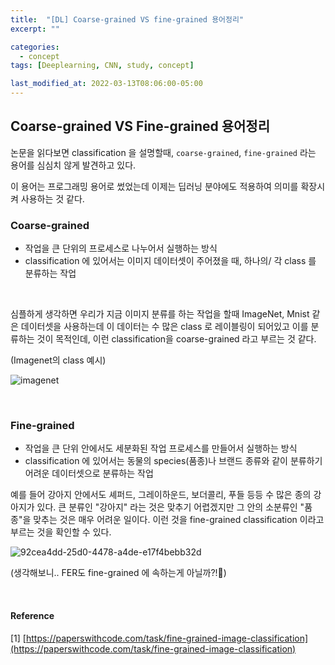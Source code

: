 ```yaml
---
title:  "[DL] Coarse-grained VS fine-grained 용어정리"
excerpt: ""

categories:
  - concept
tags: [Deeplearning, CNN, study, concept]

last_modified_at: 2022-03-13T08:06:00-05:00
---
```


## Coarse-grained VS Fine-grained 용어정리

논문을 읽다보면 classification 을 설명할때, `coarse-grained`, `fine-grained` 라는 용어를 심심치 않게 발견하고 있다.

이 용어는 프로그래밍 용어로 썼었는데 이제는 딥러닝 분야에도 적용하여 의미를 확장시켜 사용하는 것 같다.


### Coarse-grained

- 작업을 큰 단위의 프로세스로 나누어서 실행하는 방식
- classification 에 있어서는 이미지 데이터셋이 주어졌을 때, 하나의/ 각 class 를 분류하는 작업

<br>

심플하게 생각하면 우리가 지금 이미지 분류를 하는 작업을 할때 ImageNet, Mnist 같은 데이터셋을 사용하는데 이 데이터는 수 많은 class 로 레이블링이 되어있고 이를 분류하는 것이 목적인데, 이런 classification을 coarse-grained 라고 부르는 것 같다.

(Imagenet의 class 예시)

![imagenet](https://user-images.githubusercontent.com/53431568/158095004-92e82ad0-5571-4387-b048-6049ac773a46.png)

<br>

### Fine-grained 

- 작업을 큰 단위 안에서도 세분화된 작업 프로세스를 만들어서 실행하는 방식
- classification 에 있어서는 동물의 species(품종)나 브랜드 종류와 같이 분류하기 어려운 데이터셋으로 분류하는 작업

예를 들어 강아지 안에서도 셰퍼드, 그레이하운드, 보더콜리, 푸들 등등 수 많은 종의 강아지가 있다. 큰 분류인 "강아지" 라는 것은 맞추기 어렵겠지만 그 안의 소분류인 "품종"을 맞추는 것은 매우 어려운 일이다. 이런 것을 fine-grained classification 이라고 부르는 것을 확인할 수 있다. 

![92cea4dd-25d0-4478-a4de-e17f4bebb32d](https://user-images.githubusercontent.com/53431568/158095956-643249bd-8cc2-467a-b3df-b46b21a88352.jpg)


(생각해보니.. FER도 fine-grained 에 속하는게 아닐까?!🤭)

<br>

#### Reference

[1] [https://paperswithcode.com/task/fine-grained-image-classification](https://paperswithcode.com/task/fine-grained-image-classification)
